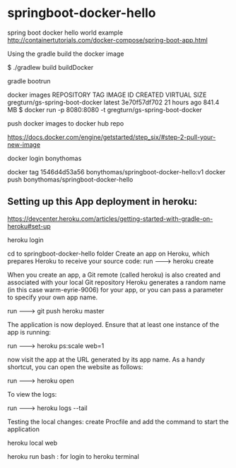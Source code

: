 # springboot-docker-hello
spring boot docker hello world example
http://containertutorials.com/docker-compose/spring-boot-app.html


Using the gradle build the docker image


$ ./gradlew build buildDocker

gradle bootrun

docker images
REPOSITORY                        TAG                 IMAGE ID            CREATED             VIRTUAL SIZE
gregturn/gs-spring-boot-docker    latest              3e70f57df702        21 hours ago        841.4 MB
$ docker run -p 8080:8080 -t gregturn/gs-spring-boot-docker

push docker images to docker hub repo

https://docs.docker.com/engine/getstarted/step_six/#step-2-pull-your-new-image

docker login
bonythomas

docker tag 1546d4d53a56 bonythomas/springboot-docker-hello:v1
docker push bonythomas/springboot-docker-hello

Setting up this App deployment in heroku:
-------------------------------------------
https://devcenter.heroku.com/articles/getting-started-with-gradle-on-heroku#set-up

heroku login

cd to springboot-docker-hello folder
Create an app on Heroku, which prepares Heroku to receive your source code:
run ---> heroku create

When you create an app, a Git remote (called heroku) is also created and associated with your local Git repository
Heroku generates a random name (in this case warm-eyrie-9006) for your app, or you can pass a parameter to specify your own app name.

run ---> git push heroku master

The application is now deployed. Ensure that at least one instance of the app is running:

run ---> heroku ps:scale web=1

now visit the app at the URL generated by its app name. As a handy shortcut, you can open the website as follows:

run ---> heroku open

To view the logs:

run ---> heroku logs --tail


Testing the local changes:
create Procfile and add the command to start the application

heroku local web

heroku run bash : for login to heroku terminal